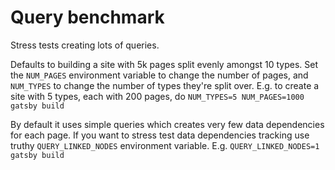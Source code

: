 # Query benchmark

Stress tests creating lots of queries.

Defaults to building a site with 5k pages split evenly amongst 10 types. Set the `NUM_PAGES` environment variable to change the number of pages, and `NUM_TYPES` to change the number of types they're split over. E.g. to create a site with 5 types, each with 200 pages, do `NUM_TYPES=5 NUM_PAGES=1000 gatsby build`

By default it uses simple queries which creates very few data dependencies for each page. If you want to stress test data dependencies tracking use truthy `QUERY_LINKED_NODES` environment variable. E.g. `QUERY_LINKED_NODES=1 gatsby build`
